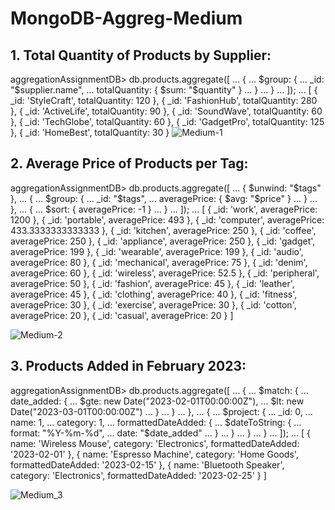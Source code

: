 # MongoDB-Aggreg-Medium

## 1. Total Quantity of Products by Supplier:

aggregationAssignmentDB> db.products.aggregate([
...   {
...     $group: {
...       _id: "$supplier.name",
...       totalQuantity: { $sum: "$quantity" }
...     }
...   }
... ]);
...
[
  { _id: 'StyleCraft', totalQuantity: 120 },
  { _id: 'FashionHub', totalQuantity: 280 },
  { _id: 'ActiveLife', totalQuantity: 90 },
  { _id: 'SoundWave', totalQuantity: 60 },
  { _id: 'TechGlobe', totalQuantity: 60 },
  { _id: 'GadgetPro', totalQuantity: 125 },
  { _id: 'HomeBest', totalQuantity: 30 }
![Medium-1](https://github.com/user-attachments/assets/02d69613-32c3-4337-837f-f8a614ea89a7)


  ## 2. Average Price of Products per Tag:
aggregationAssignmentDB> db.products.aggregate([
...   { $unwind: "$tags" },
...   {
...     $group: {
...       _id: "$tags",
...       averagePrice: { $avg: "$price" }
...     }
...   },
...   {
...     $sort: { averagePrice: -1 }
...   }
... ]);
...
[
  { _id: 'work', averagePrice: 1200 },
  { _id: 'portable', averagePrice: 493 },
  { _id: 'computer', averagePrice: 433.3333333333333 },
  { _id: 'kitchen', averagePrice: 250 },
  { _id: 'coffee', averagePrice: 250 },
  { _id: 'appliance', averagePrice: 250 },
  { _id: 'gadget', averagePrice: 199 },
  { _id: 'wearable', averagePrice: 199 },
  { _id: 'audio', averagePrice: 80 },
  { _id: 'mechanical', averagePrice: 75 },
  { _id: 'denim', averagePrice: 60 },
  { _id: 'wireless', averagePrice: 52.5 },
  { _id: 'peripheral', averagePrice: 50 },
  { _id: 'fashion', averagePrice: 45 },
  { _id: 'leather', averagePrice: 45 },
  { _id: 'clothing', averagePrice: 40 },
  { _id: 'fitness', averagePrice: 30 },
  { _id: 'exercise', averagePrice: 30 },
  { _id: 'cotton', averagePrice: 20 },
  { _id: 'casual', averagePrice: 20 }
]

![Medium-2](https://github.com/user-attachments/assets/ec85b5bb-46e6-435b-addc-019d6baf94b3)

## 3. Products Added in February 2023:
aggregationAssignmentDB> db.products.aggregate([
...   {
...     $match: {
...       date_added: {
...         $gte: new Date("2023-02-01T00:00:00Z"),
...         $lt: new Date("2023-03-01T00:00:00Z")
...       }
...     }
...   },
...   {
...     $project: {
...       _id: 0,
...       name: 1,
...       category: 1,
...       formattedDateAdded: {
...         $dateToString: {
...           format: "%Y-%m-%d",
...           date: "$date_added"
...         }
...       }
...     }
...   }
... ]);
...
[
  {
    name: 'Wireless Mouse',
    category: 'Electronics',
    formattedDateAdded: '2023-02-01'
  },
  {
    name: 'Espresso Machine',
    category: 'Home Goods',
    formattedDateAdded: '2023-02-15'
  },
  {
    name: 'Bluetooth Speaker',
    category: 'Electronics',
    formattedDateAdded: '2023-02-25'
  }
]

![Medium_3](https://github.com/user-attachments/assets/3219c37a-ee52-4726-aab1-c16a31691d30)

